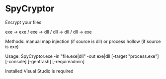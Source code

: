 # SpyCryptor

Encrypt your files

exe -> exe / exe -> dll / dll -> dll / dll -> exe

Methods: manual map injection (if source is dll) or process hollow (if source is exe)

Usage: SpyCryptor.exe -in \"file.exe|dll\" -out exe|dll [-target \"process.exe\"] [-console] [-gentrash] [-requireadmin]

Installed Visual Studio is required
